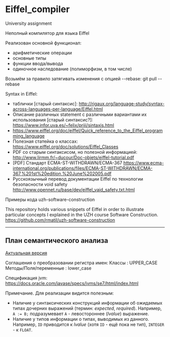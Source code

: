 # Eiffel_compiler
University assignment

Неполный компилятор для языка Eiffel

Реализован основной функционал:
- арифметические операции
- основные типы
- функции ввода/вывода
- одиночное наследование (полиморфизм, в том числе)

Возьмём за правило затягивать изменения с опцией --rebase:
git pull --rebase

Syntax in Eiffel:
- таблички [старый синтаксис]: http://rigaux.org/language-study/syntax-across-languages-per-language/Eiffel.html
- Описание различных statement с различными вариантами их использования [старый синтаксис?]: https://www.infor.uva.es/~felix/priii/sintaxis.html
- https://www.eiffel.org/doc/eiffel/Quick_reference_to_the_Eiffel_programming_language
- Полезная статейка о классах: https://www.eiffel.org/doc/solutions/Eiffel_Classes
- PDF со старым синтаксисом, но полезной информацией: http://www.lirmm.fr/~ducour/Doc-objets/eiffel-tutorial.pdf
- [PDF] Стандарт ECMA-ST-WITHDRAWN/ECMA-367 https://www.ecma-international.org/publications/files/ECMA-ST-WITHDRAWN/ECMA-367,%201st%20edition,%20June%202005.pdf
- Русскоязычный перевод документации Eiffel по технологии безопасности void safety http://www.opennet.ru/base/dev/eiffel_vaid_safety.txt.html


Примеры кода uzh-software-construction

This repository holds various snippets of Eiffel in order to illustrate particular concepts I explained in the UZH course Software Construction.
https://github.com/rmatil/uzh-software-construction

---

## План семантического анализа ##
[Актуальная версия](https://docs.google.com/document/d/1D-gCdS3YgGxxdEQcVWEHZuipn_IHiS1_ANfpnq0YQLo/edit?usp=sharing)

Соглашения о преобразовании регистра имен:
Классы : UPPER_CASE
Методы/Поля/переменные : lower_case

Спецификация jvm: https://docs.oracle.com/javase/specs/jvms/se7/html/index.html

Примечание. Для реализации видится полезным:
 - Наличие у синтаксических конструкций информации об ожидаемых типах дочерних выражений (термин: *expected*, *required*). Например, `A := B;` подразумевает `A` - левостороннее (*lvalue*) выражение.
 - Наличие у типов информации о типах, выводимых из данного. Например, `ID` приводится к *lvalue* (хотя `ID` - ещё пока не тип), `INTEGER` - к `FLOAT`.

